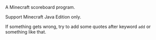 A Minecraft scoreboard program.

Support Minecraft Java Edition only.

If something gets wrong, try to add some quotes after keyword `add` or something like that.